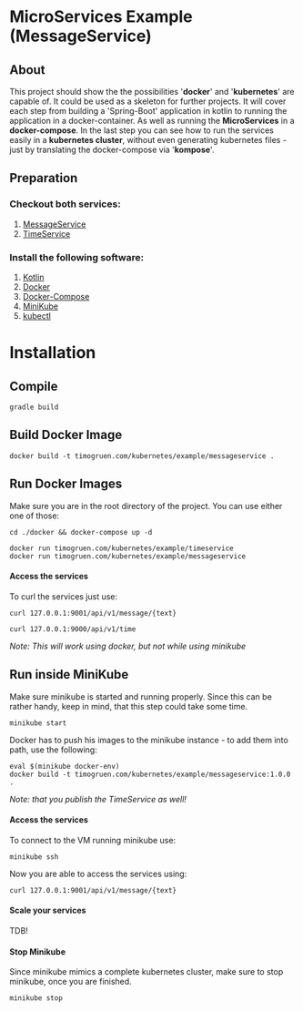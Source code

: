 # MicroServices Example (MessageService)

## About
This project should show the the possibilities '**docker**' and '**kubernetes**' are capable of. 
It could be used as a skeleton for further projects. It will cover each step from building a 'Spring-Boot' 
application in kotlin to running the application in a docker-container. As well as running the **MicroServices** in a 
**docker-compose**. In the last step you can see how to run the services easily in a **kubernetes cluster**, without 
even 
generating kubernetes files - just by translating the docker-compose via '**kompose**'.

## Preparation
### Checkout both services:

1) [MessageService](https://github.com/Lacritz/kubernetes.test.messageservice)
2) [TimeService](https://github.com/Lacritz/kubernetes.test.timeservice)

### Install the following software:
1. [Kotlin](https://kotlinlang.org/docs/tutorials/command-line.html)
2. [Docker](https://docs.docker.com/install/)
3. [Docker-Compose](https://docs.docker.com/compose/install/) 
4. [MiniKube](https://kubernetes.io/docs/tasks/tools/install-minikube/)
5. [kubectl](https://kubernetes.io/docs/tasks/tools/install-kubectl/)

# Installation

## Compile
```
gradle build
```

## Build Docker Image
```
docker build -t timogruen.com/kubernetes/example/messageservice .
```

## Run Docker Images
Make sure you are in the root directory of the project.
You can use either one of those: 
```
cd ./docker && docker-compose up -d
```
```
docker run timogruen.com/kubernetes/example/timeservice
docker run timogruen.com/kubernetes/example/messageservice
```

#### Access the services
To curl the services just use: 
```
curl 127.0.0.1:9001/api/v1/message/{text}
```
```
curl 127.0.0.1:9000/api/v1/time
```

_Note: This will work using docker, but not while using minikube_

## Run inside MiniKube
Make sure minikube is started and running properly. Since this can be rather handy, keep in mind, that this step 
could take some time.  
```
minikube start
```
Docker has to push his images to the minikube instance - to add them into path, use the following:
```
eval $(minikube docker-env)
docker build -t timogruen.com/kubernetes/example/messageservice:1.0.0 .
```
_Note: that you publish the TimeService as well!_


#### Access the services 
To connect to the VM running minikube use:
```
minikube ssh
```
Now you are able to access the services using:
```
curl 127.0.0.1:9001/api/v1/message/{text}
```

#### Scale your services
TDB!

#### Stop Minikube
Since minikube mimics a complete kubernetes cluster, make sure to stop minikube, once you are finished.
```
minikube stop
```
